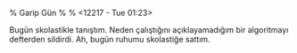 % Garip Gün 
% 
% <12217 - Tue 01:23>

Bugün skolastikle tanıştım. Neden çalıştığını açıklayamadığım bir
algoritmayı defterden sildirdi. Ah, bugün ruhumu skolastiğe sattım. 
